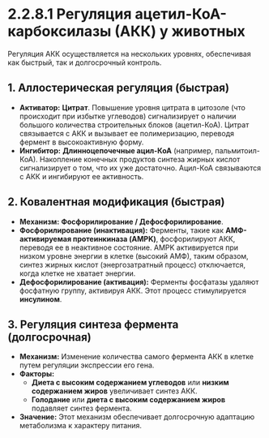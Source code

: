 # 2.2.8.1 Регуляция ацетил-КоА-карбоксилазы (АКК) у животных

Регуляция АКК осуществляется на нескольких уровнях, обеспечивая как быстрый, так и долгосрочный контроль.

## 1. Аллостерическая регуляция (быстрая)

*   **Активатор:** **Цитрат**. Повышение уровня цитрата в цитозоле (что происходит при избытке углеводов) сигнализирует о наличии большого количества строительных блоков (ацетил-КоА). Цитрат связывается с АКК и вызывает ее полимеризацию, переводя фермент в высокоактивную форму.
*   **Ингибитор:** **Длинноцепочечные ацил-КоА** (например, пальмитоил-КоА). Накопление конечных продуктов синтеза жирных кислот сигнализирует о том, что их уже достаточно. Ацил-КоА связываются с АКК и ингибируют ее активность.

## 2. Ковалентная модификация (быстрая)

*   **Механизм:** **Фосфорилирование / Дефосфорилирование**.
*   **Фосфорилирование (инактивация):** Ферменты, такие как **АМФ-активируемая протеинкиназа (AMPK)**, фосфорилируют АКК, переводя ее в неактивное состояние. AMPK активируется при низком уровне энергии в клетке (высокий АМФ), таким образом, синтез жирных кислот (энергозатратный процесс) отключается, когда клетке не хватает энергии.
*   **Дефосфорилирование (активация):** Ферменты фосфатазы удаляют фосфатную группу, активируя АКК. Этот процесс стимулируется **инсулином**.

## 3. Регуляция синтеза фермента (долгосрочная)

*   **Механизм:** Изменение количества самого фермента АКК в клетке путем регуляции экспрессии его гена.
*   **Факторы:**
    *   **Диета с высоким содержанием углеводов** или **низким содержанием жиров** увеличивает синтез АКК.
    *   **Голодание** или **диета с высоким содержанием жиров** подавляет синтез фермента.
*   **Значение:** Этот механизм обеспечивает долгосрочную адаптацию метаболизма к характеру питания.
